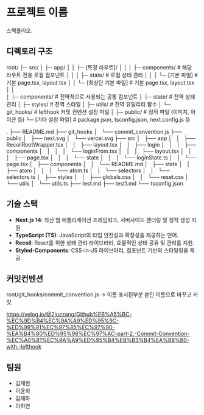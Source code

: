 # 프로젝트 이름
스펙폴리오.

## 디렉토리 구조 

root/
├─ src/
│  ├─ app/
│  │  ├─ [특정 라우트]/
│  │  │  ├─ components/    # 해당 라우트 전용 로컬 컴포넌트
│  │  │  ├─ state/         # 로컬 상태 관리
│  │  │  └─ [기본 파일]    # 기본 page.tsx, layout.tsx
│  │  └─ [최상단 기본 파일] # 기본 page.tsx, layout.tsx
│  │  
│  ├─ components/          # 전역적으로 사용되는 공통 컴포넌트
│  ├─ state/               # 전역 상태 관리
│  ├─ styles/              # 전역 스타일
│  ├─ utils/               # 전역 유틸리티 함수
│  └─ git_hooks/           # lefthook 커밋 컨벤션 설정 파일
│
├─ public/                 # 정적 파일 (이미지, 아이콘 등)
└─ [기타 설정 파일]        # package.json, tsconfig.json, next.config.js 등

.
├── README.md
├── git_hooks
│   └── commit_convention.js
├── public
│   ├── next.svg
│   └── vercel.svg
├── src
│   ├── app
│   │   ├── RecoilRootWrapper.tsx
│   │   ├── layout.tsx
│   │   ├── login
│   │   │   ├── components
│   │   │   │   └── loginFrom.tsx
│   │   │   ├── layout.tsx
│   │   │   ├── page.tsx
│   │   │   └── state
│   │   │       └── loginState.ts
│   │   └── page.tsx
│   ├── components
│   │   └── README.md
│   ├── state
│   │   ├── atom
│   │   │   └── atom.ts
│   │   └── selectors
│   │       └── selectors.ts
│   ├── styles
│   │   ├── globals.css
│   │   └── reset.css
│   └── utils
│       └── utils.ts
├── test.md
├── test1.md
└── tsconfig.json



## 기술 스택

- **Next.js 14**: 최신 웹 애플리케이션 프레임워크, 서버사이드 렌더링 및 정적 생성 지원.
- **TypeScript (TS)**: JavaScript의 타입 안전성과 확장성을 제공하는 언어.
- **Recoil**: React를 위한 상태 관리 라이브러리, 효율적인 상태 공유 및 관리를 지원.
- **Styled-Components**: CSS-in-JS 라이브러리, 컴포넌트 기반의 스타일링을 제공.

## 커밋컨벤션

root/git_hooks/commit_convention.js -> 이름 표시된부분 본인 이름으로 바꾸고 커밋

https://velog.io/@2juzzang/Github%EB%A5%BC-%EC%9D%B4%EC%9A%A9%ED%95%9C-%ED%98%91%EC%97%85%EC%97%90-%EA%B4%80%ED%95%98%EC%97%AC-part-2.-Commit-Convention-%EC%A0%81%EC%9A%A9%ED%95%B4%EB%B3%B4%EA%B8%B0-with.-lefthook

## 팀원
- 김재현
- 이윤희
- 김재하
- 이하연
